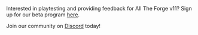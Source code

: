 Interested in playtesting and providing feedback for All The Forge v11? Sign up for our beta program [here](https://forums.ampznetwork.com/betaprograme/).

Join our community on [Discord](https://discord.ampznetwork.com) today!
